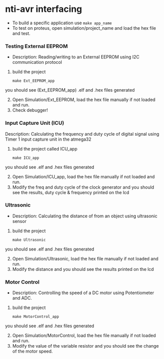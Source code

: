 # nti-avr interfacing

- To build a specific application use `make app_name`
- To test on proteus, open simulation/project_name and load the hex file and test.





### Testing External EEPROM

- Description: Reading/writing to an External EEPROM using I2C communication protocol

1. build the project
	
	`make Ext_EEPROM_app`
 
 you should see (Ext_EEPROM_app) .elf and .hex files generated

2. Open Simulation/Ext_EEPROM, load the hex file manually if not loaded and run.
3. Check debugger!
<!-- ![Ext_EEPROM](./Simulation/screenshots/External_EEPROM.png) -->


### Input Capture Unit (ICU)

Description: Calculating the frequency and duty cycle of digital signal using Timer 1 input capture unit in the atmega32

1. build the project called ICU_app
	
	`make ICU_app`
 
 you should see .elf and .hex files generated

2. Open Simulation/ICU_app, load the hex file manually if not loaded and run.
3. Modify the freq and duty cycle of the clock generator and you should see the results, duty cycle & frequency printed on the 	lcd

<!-- ![Ultrasonic](./Simulation/screenshots/ICU_app.png) -->

### Ultrasonic

- Description: Calculating the distance of from an object using ultrasonic sensor

1. build the project
	
	`make Ultrasonic`
 
 you should see .elf and .hex files generated

2. Open Simulation/Ultrasonic, load the hex file manually if not loaded and run.
3. Modify the distance and you should see the results printed on the lcd

### Motor Control

- Description: Controlling the speed of a DC motor using Potentiometer and ADC.


1. build the project
	
	`make MotorControl_app`
 
 you should see .elf and .hex files generated

2. Open Simulation/MotorControl, load the hex file manually if not loaded and run.
3. Modify the value of the variable resistor and you should see the change of the motor speed.


<!-- ![Ultrasonic](./Simulation/screenshots/Ultrasonic.png) -->


